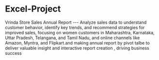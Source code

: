 # Excel-Project


Vrinda Store Sales Annual Report --- Analyze sales data to understand customer behavior, identify key trends, and recommend strategies for improved sales, focusing on women customers in Maharashtra, Karnataka, Uttar Pradesh, Telangana, and Tamil Nadu, and online channels like Amazon, Myntra, and Flipkart.and making annual report by pivot talbe to deliver valuable insight and interactive report creation , driving business success 
